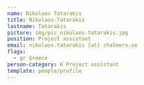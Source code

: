 ```yaml
---
name: Nikolaos Tatarakis
title: Nikolaos-Tatarakis
lastname: Tatarakis
picture: img/pic_nikolaos-tatarakis.jpg
position: Project assistant
email: nikolaos.tatarakis [at] chalmers.se
flags:
  - gr Greece
person-category: K Project assistant
template: people/profile
---
```

